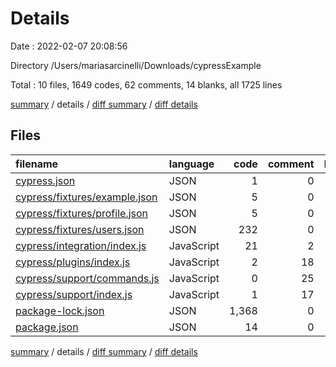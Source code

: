 # Details

Date : 2022-02-07 20:08:56

Directory /Users/mariasarcinelli/Downloads/cypressExample

Total : 10 files,  1649 codes, 62 comments, 14 blanks, all 1725 lines

[summary](results.md) / details / [diff summary](diff.md) / [diff details](diff-details.md)

## Files
| filename | language | code | comment | blank | total |
| :--- | :--- | ---: | ---: | ---: | ---: |
| [cypress.json](/cypress.json) | JSON | 1 | 0 | 1 | 2 |
| [cypress/fixtures/example.json](/cypress/fixtures/example.json) | JSON | 5 | 0 | 1 | 6 |
| [cypress/fixtures/profile.json](/cypress/fixtures/profile.json) | JSON | 5 | 0 | 0 | 5 |
| [cypress/fixtures/users.json](/cypress/fixtures/users.json) | JSON | 232 | 0 | 0 | 232 |
| [cypress/integration/index.js](/cypress/integration/index.js) | JavaScript | 21 | 2 | 3 | 26 |
| [cypress/plugins/index.js](/cypress/plugins/index.js) | JavaScript | 2 | 18 | 3 | 23 |
| [cypress/support/commands.js](/cypress/support/commands.js) | JavaScript | 0 | 25 | 1 | 26 |
| [cypress/support/index.js](/cypress/support/index.js) | JavaScript | 1 | 17 | 3 | 21 |
| [package-lock.json](/package-lock.json) | JSON | 1,368 | 0 | 1 | 1,369 |
| [package.json](/package.json) | JSON | 14 | 0 | 1 | 15 |

[summary](results.md) / details / [diff summary](diff.md) / [diff details](diff-details.md)